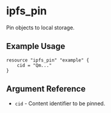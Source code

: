 # ipfs_pin

Pin objects to local storage.

## Example Usage

```hcl
resource "ipfs_pin" "example" {
    cid = "Qm..."
}
```

## Argument Reference

* `cid` - Content identifier to be pinned.
